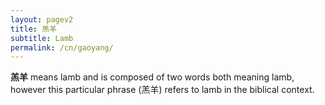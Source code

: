 ```yaml
---
layout: pagev2
title: 羔羊
subtitle: Lamb
permalink: /cn/gaoyang/
---
```


**羔羊** means lamb and is composed of two words both meaning lamb, however this particular phrase (羔羊) refers to lamb in the biblical context.
